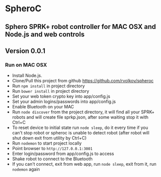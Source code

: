 # SpheroC
## Sphero SPRK+ robot controller for MAC OSX and Node.js and web controls

## Version 0.0.1

### Run on MAC OSX
* Install Node.js.
* Clone/Pull this project from github https://github.com/rvolkov/spheroc
* Run `npm install` in project directory
* Run `bower install` in project directory
* Set your web token crypto key into app/config.js
* Set your admin logins/passwords into app/config.js
* Enable Bluetooth on your MAC
* Run `node discover` from the project directory, it will find all your SPRK+ robots and will create file sprkp.json, after some waiting stop it with Ctrl+C
* To reset device to initial state run `node sleep`, do it every time if you can't stop robot or spheroc is unable to detect robot (after robot will shut down exit from utility by Ctrl+C)
* Run `nodemon` to start project locally
* Point browser to `http://127.0.0.1:3001`
* Enter login/password from app/config.js to access
* Shake robot to connect to the Bluetooth
* If you can't connect, exit from web app, run `node sleep`, exit from it, run `nodemon` again
